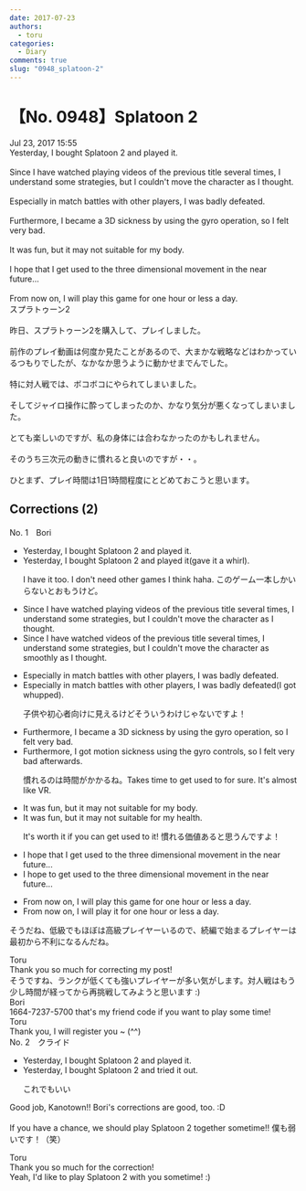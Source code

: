 ```yaml
---
date: 2017-07-23
authors:
  - toru
categories:
  - Diary
comments: true
slug: "0948_splatoon-2"
---
```


# 【No. 0948】Splatoon 2
<div class="date">Jul 23, 2017 15:55</div>
<div id="post"><div id="body_show_ori">
Yesterday, I bought Splatoon 2 and played it.<br/><br/>Since I have watched playing videos of the previous title several times, I understand some strategies, but I couldn't move the character as I thought.<br/><br/>Especially in match battles with other players, I was badly defeated.<br/><br/>Furthermore, I became a 3D sickness by using the gyro operation, so I felt very bad.<br/><br/>It was fun, but it may not suitable for my body.<br/><br/>I hope that I get used to the three dimensional movement in the near future...<br/><br/>From now on, I will play this game for one hour or less a day.
</div></div>

<!-- more -->

<div id="post_ja"><div id="body_show_mo">
スプラトゥーン2<br/><br/>昨日、スプラトゥーン2を購入して、プレイしました。<br/><br/>前作のプレイ動画は何度か見たことがあるので、大まかな戦略などはわかっているつもりでしたが、なかなか思うように動かせまでんでした。<br/><br/>特に対人戦では、ボコボコにやられてしまいました。<br/><br/>そしてジャイロ操作に酔ってしまったのか、かなり気分が悪くなってしまいました。<br/><br/>とても楽しいのですが、私の身体には合わなかったのかもしれません。<br/><br/>そのうち三次元の動きに慣れると良いのですが・・。<br/><br/>ひとまず、プレイ時間は1日1時間程度にとどめておこうと思います。
</div></div>

## Corrections (2)
<div id="block"><div class="first_name"> No. 1　<span class="just_name">Bori</span></div><div id="block2">
<ul class="correction_field">
<li class="incorrect">Yesterday, I bought Splatoon 2 and played it.</li>
<li class="corrected correct">
Yesterday, I bought Splatoon 2 and played it(gave it a whirl).
<p class="correction_comment">I have it too. I don't need other games I think haha. このゲーム一本しかいらないとおもうけど。</p>
</li>
</ul>
<ul class="correction_field">
<li class="incorrect">Since I have watched playing videos of the previous title several times, I understand some strategies, but I couldn't move the character as I thought.</li>
<li class="corrected correct">
Since I have watched videos of the previous title several times, I understand some strategies, but I couldn't move the character as smoothly as I thought.
</li>
</ul>
<ul class="correction_field">
<li class="incorrect">Especially in match battles with other players, I was badly defeated.</li>
<li class="corrected correct">
Especially in match battles with other players, I was badly defeated(I got whupped).
<p class="correction_comment">子供や初心者向けに見えるけどそういうわけじゃないですよ！</p>
</li>
</ul>
<ul class="correction_field">
<li class="incorrect">Furthermore, I became a 3D sickness by using the gyro operation, so I felt very bad.</li>
<li class="corrected correct">
Furthermore, I got motion sickness using the gyro controls, so I felt very bad afterwards.
<p class="correction_comment">慣れるのは時間がかかるね。Takes time to get used to for sure. It's almost like VR.</p>
</li>
</ul>
<ul class="correction_field">
<li class="incorrect">It was fun, but it may not suitable for my body.</li>
<li class="corrected correct">
It was fun, but it may not suitable for my health.
<p class="correction_comment">It's worth it if you can get used to it! 慣れる価値あると思うんですよ！</p>
</li>
</ul>
<ul class="correction_field">
<li class="incorrect">I hope that I get used to the three dimensional movement in the near future...</li>
<li class="corrected correct">
I hope to get used to the three dimensional movement in the near future...
</li>
</ul>
<ul class="correction_field">
<li class="incorrect">From now on, I will play this game for one hour or less a day.</li>
<li class="corrected correct">
From now on, I will play it for one hour or less a day.
</li>
</ul>
<p class="comment_small">
 そうだね、低級でもほぼは高級プレイヤーいるので、続編で始まるプレイヤーは最初から不利になるんだね。
</p>

</div><div class="name"><span class="just_name">Toru</span><br>
Thank you so much for correcting my post!<br/>そうですね、ランクが低くても強いプレイヤーが多い気がします。対人戦はもう少し時間が経ってから再挑戦してみようと思います :)
</div>
<div class="name"><span class="just_name">Bori</span><br>
1664-7237-5700 that's my friend code if you want to play some time!
</div>
<div class="name"><span class="just_name">Toru</span><br>
Thank you, I will register you ~ (^^)
</div>
</div>
<div id="block"><div class="first_name"> No. 2　<span class="just_name">クライド</span></div><div id="block2">
<ul class="correction_field">
<li class="incorrect">Yesterday, I bought Splatoon 2 and played it.</li>
<li class="corrected correct">
Yesterday, I bought Splatoon 2 and <span class="f_blue">tried it out</span>.
<p class="correction_comment">これでもいい</p>
</li>
</ul>
<p class="comment_small">
 Good job, Kanotown!! Bori's corrections are good, too. :D
 <br/>
 <br/>
 If you have a chance, we should play Splatoon 2 together sometime!! 僕も弱いです！（笑）
</p>

</div><div class="name"><span class="just_name">Toru</span><br>
Thank you so much for the correction!<br/>Yeah, I'd like to play Splatoon 2 with you sometime! :)
</div>
</div>
